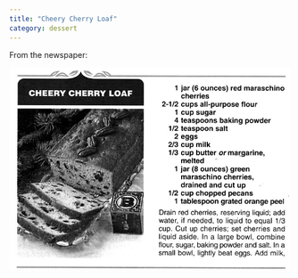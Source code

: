 ```yaml
---
title: "Cheery Cherry Loaf"
category: dessert
---
```


From the newspaper:

![](/images/recipe-cherry-loaf.jpg)

